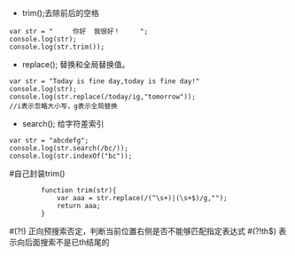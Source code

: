 - trim();去除前后的空格
```
var str = "     你好  我很好！     ";
console.log(str);
console.log(str.trim());
```

- replace(); 替换和全局替换值。
```
var str = "Today is fine day,today is fine day!"
console.log(str);
console.log(str.replace(/today/ig,"tomorrow"));
//i表示忽略大小写，g表示全局替换
```


- search();  给字符差索引
```
var str = "abcdefg";
console.log(str.search(/bc/));
console.log(str.indexOf("bc"));
```


#自己封装trim()
```
        function trim(str){
            var aaa = str.replace(/(^\s+)|(\s+$)/g,"");
            return aaa;
        }
```


#(?!) 正向预搜索否定，判断当前位置右侧是否不能够匹配指定表达式
#(?!th$) 表示向后面搜索不是已th结尾的